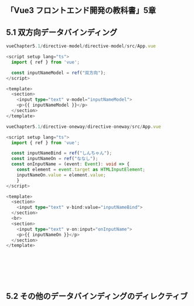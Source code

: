 ## 「Vue3 フロントエンド開発の教科書」5章  
## 5.1 双方向データバインディング
```ts
vueChapter5.1/directive-model/directive-model/src/App.vue

<script setup lang="ts">
  import { ref } from 'vue';

  const inputNameModel = ref("双方向");
</script>

<template>
  <section>
    <input type="text" v-model="inputNameModel">
    <p>{{ inputNameModel }}</p>
  </section>
</template>
```

```ts
vueChapter5.1/directive-oneway/directive-oneway/src/App.vue

<script setup lang="ts">
  import { ref } from 'vue';

  const inputNameBind = ref("しんちゃん");
  const inputNameOn = ref("ななし");
  const onInputName = (event: Event): void => {
    const element = event.target as HTMLInputElement;
    inputNameOn.value = element.value;
    }
</script>

<template>
  <section>
    <input type="text" v-bind:value="inputNameBind">
  </section>
  <br>
  <section>
    <input type="text" v-on:input="onInputName">
    <p>{{ inputNameOn }}</p>
  </section>
</template>
```

```ts
```

```ts
```

```ts
```

```ts
```

```ts
```

```ts
```

## 5.2 その他のデータバインディングのディレクティブ
```ts
```